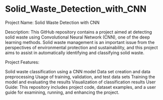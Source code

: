 # Solid_Waste_Detection_with_CNN
Project Name: Solid Waste Detection with CNN

Description:
This GitHub repository contains a project aimed at detecting solid waste using Convolutional Neural Network (CNN), one of the deep learning methods. Solid waste management is an important issue from the perspectives of environmental protection and sustainability, and this project aims to assist in automatically identifying and classifying solid waste.

Project Features:

Solid waste classification using a CNN model
Data set creation and data preprocessing
Usage of training, validation, and test data sets
Training the model and evaluating the results
Visualization of classification results
User Guide:
This repository includes project code, dataset examples, and a user guide for examining, running, and enhancing the project.

